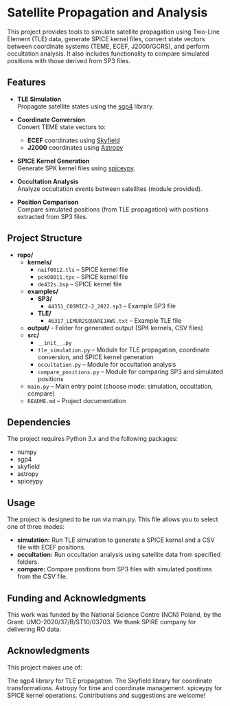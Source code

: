 # Satellite Propagation and Analysis

This project provides tools to simulate satellite propagation using Two-Line Element (TLE) data, generate SPICE kernel files, convert state vectors between coordinate systems (TEME, ECEF, J2000/GCRS), and perform occultation analysis. It also includes functionality to compare simulated positions with those derived from SP3 files.

## Features

- **TLE Simulation**  
  Propagate satellite states using the [sgp4](https://pypi.org/project/sgp4/) library.

- **Coordinate Conversion**  
  Convert TEME state vectors to:
  - **ECEF** coordinates using [Skyfield](https://rhodesmill.org/skyfield/)  
  - **J2000** coordinates using [Astropy](https://www.astropy.org/)

- **SPICE Kernel Generation**  
  Generate SPK kernel files using [spiceypy](https://pypi.org/project/spiceypy/).

- **Occultation Analysis**  
  Analyze occultation events between satellites (module provided).

- **Position Comparison**  
  Compare simulated positions (from TLE propagation) with positions extracted from SP3 files.

## Project Structure

- **repo/**
  - **kernels/**  
    - `naif0012.tls` – SPICE kernel file  
    - `pck00011.tpc` – SPICE kernel file  
    - `de432s.bsp` – SPICE kernel file
  - **examples/**
    - **SP3/**  
      - `44351_COSMIC2-2_2022.sp3` – Example SP3 file
    - **TLE/**  
      - `46317_LEMUR2SQUAREJAWS.txt` – Example TLE file
  - **output/**  - Folder for generated output (SPK kernels, CSV files)
  - **src/**
    - `__init__.py` 
    - `tle_simulation.py` – Module for TLE propagation, coordinate conversion, and SPICE kernel generation
    - `occultation.py` – Module for occultation analysis
    - `compare_positions.py` – Module for comparing SP3 and simulated positions
  - `main.py` – Main entry point (choose mode: simulation, occultation, compare)
  - `README.md` – Project documentation

## Dependencies

The project requires Python 3.x and the following packages:

- numpy
- sgp4
- skyfield
- astropy
- spiceypy

## Usage

The project is designed to be run via main.py. This file allows you to select one of three modes:

- **simulation:** Run TLE simulation to generate a SPICE kernel and a CSV file with ECEF positions.
- **occultation:** Run occultation analysis using satellite data from specified folders.
- **compare:** Compare positions from SP3 files with simulated positions from the CSV file.

## Funding and Acknowledgments

This work was funded by the National Science Centre (NCN) Poland, by the Grant: UMO-2020/37/B/ST10/03703.
We thank SPIRE company for delivering RO data.

## Acknowledgments

This project makes use of:

The sgp4 library for TLE propagation.
The Skyfield library for coordinate transformations.
Astropy for time and coordinate management.
spiceypy for SPICE kernel operations.
Contributions and suggestions are welcome!
